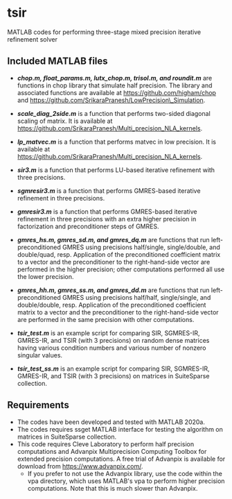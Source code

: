 # tsir
MATLAB codes for performing three-stage mixed precision iterative refinement solver


## Included MATLAB files
* **_chop.m, float_params.m, lutx_chop.m,  trisol.m, and roundit.m_** are functions in chop library that simulate half precision. The library and associated functions are available at https://github.com/higham/chop and https://github.com/SrikaraPranesh/LowPrecision\_Simulation.

* **_scale_diag_2side.m_** is a function that performs two-sided diagonal scaling of matrix. It is available at https://github.com/SrikaraPranesh/Multi_precision_NLA_kernels.

* **_lp_matvec.m_** is a function that performs matvec in low precision. It is available at https://github.com/SrikaraPranesh/Multi_precision_NLA_kernels.

* **_sir3.m_** is a function that performs LU-based iterative refinement with three precisions.

* **_sgmresir3.m_** is a function that performs GMRES-based iterative refinement in three precisions.

* **_gmresir3.m_** is a function that performs GMRES-based iterative refinement in three precisions with an extra higher precision in factorization and preconditioner steps of GMRES.

* **_gmres_hs.m, gmres_sd.m, and gmres_dq.m_** are functions that run left-preconditioned GMRES using precisions half/single, single/double, and double/quad, resp. Application of the preconditioned coefficient matrix to a vector and the preconditioner to the right-hand-side vector are performed in the higher precision; other computations performed all use the lower precision.  

* **_gmres_hh.m, gmres_ss.m, and gmres_dd.m_** are functions that run left-preconditioned GMRES using precisions half/half, single/single, and double/double, resp. Application of the preconditioned coefficient matrix to a vector and the preconditioner to the right-hand-side vector are performed in the same precision with other computations.

* **_tsir_test.m_** is an example script for comparing SIR, SGMRES-IR, GMRES-IR, and TSIR (with 3 precisions) on random dense matrices having various condition numbers and various number of nonzero singular values. 

* **_tsir_test_ss.m_** is an example script for comparing SIR, SGMRES-IR, GMRES-IR, and TSIR (with 3 precisions) on matrices in SuiteSparse collection.


## Requirements
* The codes have been developed and tested with MATLAB 2020a.
* The codes requires ssget MATLAB interface for testing the algorithm on matrices in SuiteSparse collection.
* This code requires Cleve Laboratory to perform half precision computations and 
Advanpix Multiprecision Computing Toolbox for extended precision computations. 
A free trial of Advanpix is available for download from https://www.advanpix.com/.
    * If you prefer to not use the Advanpix library, use the code within the vpa directory, which uses MATLAB's vpa to perform higher precision computations. Note that this is much slower than Advanpix. 

